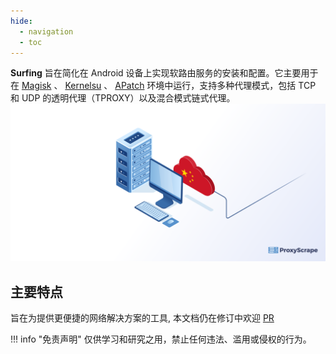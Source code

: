 ```yaml
---
hide:
  - navigation
  - toc
---
```

**Surfing** 旨在简化在 Android 设备上实现软路由服务的安装和配置。它主要用于在 [Magisk](https://github.com/topjohnwu/Magisk) 、 [Kernelsu](https://github.com/tiann/KernelSU) 、 [APatch](https://github.com/bmax121/APatch)  环境中运行，支持多种代理模式，包括 TCP 和 UDP 的透明代理（TPROXY）以及混合模式链式代理。  
![Tips](assets/TP.png)  

## 主要特点
旨在为提供更便捷的网络解决方案的工具, 本文档仍在修订中欢迎 [PR]()

!!! info "免责声明"
    仅供学习和研究之用，禁止任何违法、滥用或侵权的行为。
    
